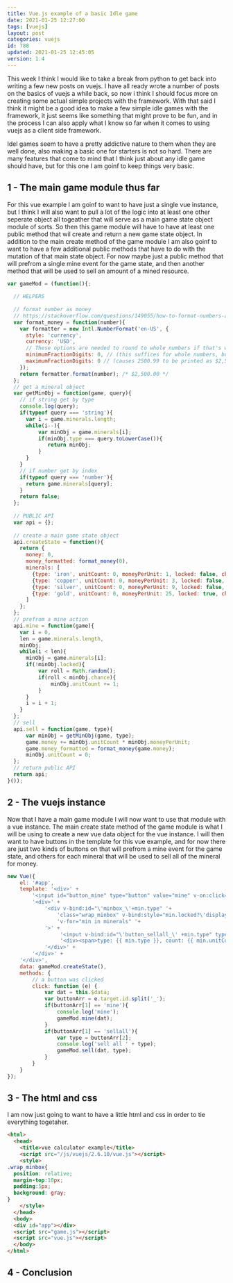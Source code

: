 ```yaml
---
title: Vue.js example of a basic Idle game
date: 2021-01-25 12:27:00
tags: [vuejs]
layout: post
categories: vuejs
id: 788
updated: 2021-01-25 12:45:05
version: 1.4
---
```


This week I think I would like to take a break from python to get back into writing a few new posts on vuejs. I have all ready wrote a number of posts on the basics of vuejs a while back, so now i think I should focus more on creating some actual simple projects with the framework. With that said I think it might be a good idea to make a few simple idle games with the framework, it just seems like something that might prove to be fun, and in the process I can also apply what I know so far when it comes to using vuejs as a client side framework.

Idel games seem to have a pretty addictive nature to them when they are well done, also making a basic one for starters is not so hard. There are many features that come to mind that I think just about any idle game should have, but for this one I am goinf to keep things very basic.

<!-- more -->

## 1 - The main game module thus far

For this vue example I am goinf to want to have just a single vue instance, but I think I will also want to pull a lot of the logic into at least one other seperate object all togeather that will serve as a main game state object module of sorts. So then this game module will have to have at least one public method that wil create and return a new game state object. In addition to the main create method of the game module I am also goinf to want to have a few additional public methods that have to do with the mutation of that main state object. For now maybe just a public method that will prefrom a single mine event for the game state, and then another method that will be used to sell an amount of a mined resource.

```js
var gameMod = (function(){;
 
  // HELPERS
 
  // format number as money
  // https://stackoverflow.com/questions/149055/how-to-format-numbers-as-currency-string
  var format_money = function(number){
    var formatter = new Intl.NumberFormat('en-US', {
      style: 'currency',
      currency: 'USD',
      // These options are needed to round to whole numbers if that's what you want.
      minimumFractionDigits: 0, // (this suffices for whole numbers, but will print 2500.10 as $2,500.1)
      maximumFractionDigits: 0 // (causes 2500.99 to be printed as $2,501)
    });
    return formatter.format(number); /* $2,500.00 */
  };
  // get a mineral object
  var getMinObj = function(game, query){
    // if string get by type
    console.log(query);
    if(typeof query === 'string'){
      var i = game.minerals.length;
      while(i--){
          var minObj = game.minerals[i];
          if(minObj.type === query.toLowerCase()){
             return minObj;
          }
      }
    }
    // if number get by index
    if(typeof query === 'number'){
      return game.minerals[query];
    }
    return false;
  };
 
  // PUBLIC API
  var api = {};
 
  // create a main game state object
  api.createState = function(){
    return {
      money: 0,
      money_formatted: format_money(0),
      minerals: [
        {type: 'iron', unitCount: 0, moneyPerUnit: 1, locked: false, chance: 1},
        {type: 'copper', unitCount: 0, moneyPerUnit: 3, locked: false, chance: 0.5},
        {type: 'silver', unitCount: 0, moneyPerUnit: 9, locked: false, chance: 0.25},
        {type: 'gold', unitCount: 0, moneyPerUnit: 25, locked: true, chance: 0.01}
      ]
    };
  };
  // prefrom a mine action
  api.mine = function(game){
    var i = 0,
    len = game.minerals.length,
    minObj;
    while(i < len){
      minObj = game.minerals[i];
      if(!minObj.locked){
          var roll = Math.random();
          if(roll < minObj.chance){
              minObj.unitCount += 1;
          }
      }
      i = i + 1;
    }
  };
  // sell
  api.sell = function(game, type){
      var minObj = getMinObj(game, type);
      game.money += minObj.unitCount * minObj.moneyPerUnit;
      game.money_formatted = format_money(game.money);
      minObj.unitCount = 0;
  };
  // return public API
  return api;
}());
```

## 2 - The vuejs instance

Now that I have a main game module I will now want to use that module with a vue instance. The main create state method of the game module is what I will be using to create a new vue data object for the vue instance. I will then want to have buttons in the template for this vue example, and for now there are just two kinds of buttons on that will prefrom a mine event for the game state, and others for each mineral that will be used to sell all of the mineral for money.

```js
new Vue({
    el: '#app',
    template: '<div>' +
        '<input id="button_mine" type="button" value="mine" v-on:click="click"> <span> {{ money_formatted }} </span> <br>' +
        '<div>' +
            '<div v-bind:id="\'minbox_\'+min.type" '+
                'class="wrap_minbox" v-bind:style="min.locked?\'display:none;\':\'display:block;\'" '+
                'v-for="min in minerals" '+
            '>' +
                 '<input v-bind:id="\'button_sellall_\' +min.type" type="button" value="sell all" v-on:click="click">' +
                 '<div><span>type: {{ min.type }}, count: {{ min.unitCount }}</span></div>' +
            '</div>' +
        '</div>' +
    '</div>',
    data: gameMod.createState(),
    methods: {
        // a button was clicked
        click: function (e) {
            var dat = this.$data;
            var buttonArr = e.target.id.split('_');
            if(buttonArr[1] == 'mine'){
                console.log('mine');
                gameMod.mine(dat);
            }
            if(buttonArr[1] == 'sellall'){
                var type = buttonArr[2];
                console.log('sell all ' + type);
                gameMod.sell(dat, type);
            }
        }
    }
});
```

## 3 - The html and css

I am now just going to want to have a little html and css in order to tie everything togetaher.

```html
<html>
  <head>
    <title>vue calculator example</title>
    <script src="/js/vuejs/2.6.10/vue.js"></script>
    <style>
.wrap_minbox{
  position: relative;
  margin-top:10px;
  padding:5px;
  background: gray;
}
    </style>
  </head>
  <body>
  <div id="app"></div>
  <script src="game.js"></script>
  <script src="vue.js"></script>
  </body>
</html>
```

## 4 - Conclusion

